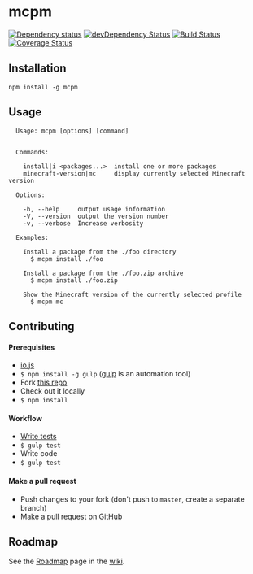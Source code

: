 # mcpm

[![Dependency status](https://img.shields.io/david/mcpm/mcpm.svg?style=flat)](https://david-dm.org/mcpm/mcpm)
[![devDependency Status](https://img.shields.io/david/dev/mcpm/mcpm.svg?style=flat)](https://david-dm.org/mcpm/mcpm#info=devDependencies)
[![Build Status](https://img.shields.io/travis/mcpm/mcpm.svg?style=flat&branch=master)](https://travis-ci.org/mcpm/mcpm)
[![Coverage Status](https://img.shields.io/coveralls/mcpm/mcpm.svg)](https://coveralls.io/github/mcpm/mcpm?branch=master)

## Installation

    npm install -g mcpm

## Usage

```Text
  Usage: mcpm [options] [command]


  Commands:

    install|i <packages...>  install one or more packages
    minecraft-version|mc     display currently selected Minecraft version

  Options:

    -h, --help     output usage information
    -V, --version  output the version number
    -v, --verbose  Increase verbosity

  Examples:

    Install a package from the ./foo directory
      $ mcpm install ./foo

    Install a package from the ./foo.zip archive
      $ mcpm install ./foo.zip

    Show the Minecraft version of the currently selected profile
      $ mcpm mc
```

## Contributing

#### Prerequisites

- [io.js](https://iojs.org)
- `$ npm install -g gulp` ([gulp](http://gulpjs.com/) is an automation tool)
- Fork [this repo](https://github.com/mcpm/mcpm)
- Check out it locally
- `$ npm install`

#### Workflow

- [Write tests](https://en.wikipedia.org/wiki/Test-driven_development)
- `$ gulp test`
- Write code
- `$ gulp test`

#### Make a pull request

- Push changes to your fork (don't push to `master`, create a separate branch)
- Make a pull request on GitHub

## Roadmap

See the [Roadmap](https://github.com/mcpm/mcpm/wiki/Roadmap) page in the [wiki](https://github.com/mcpm/mcpm/wiki).
